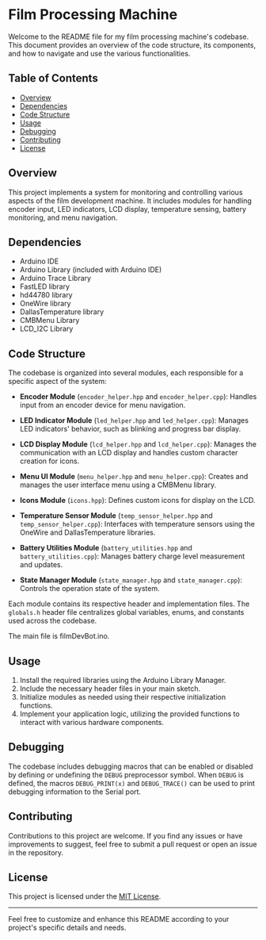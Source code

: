 # Film Processing Machine

Welcome to the README file for my film processing machine's codebase. This document provides an overview of the code structure, its components, and how to navigate and use the various functionalities.

## Table of Contents

-   [Overview](#overview)
-   [Dependencies](#dependencies)
-   [Code Structure](#code-structure)
-   [Usage](#usage)
-   [Debugging](#debugging)
-   [Contributing](#contributing)
-   [License](#license)

## Overview

This project implements a system for monitoring and controlling various aspects of the film development machine. It includes modules for handling encoder input, LED indicators, LCD display, temperature sensing, battery monitoring, and menu navigation.

## Dependencies

-   Arduino IDE
-   Arduino Library (included with Arduino IDE)
-   Arduino Trace Library
-   FastLED library
-   hd44780 library
-   OneWire library
-   DallasTemperature library
-   CMBMenu Library
-   LCD_I2C Library

## Code Structure

The codebase is organized into several modules, each responsible for a specific aspect of the system:

-   **Encoder Module** (`encoder_helper.hpp` and `encoder_helper.cpp`): Handles input from an encoder device for menu navigation.

-   **LED Indicator Module** (`led_helper.hpp` and `led_helper.cpp`): Manages LED indicators' behavior, such as blinking and progress bar display.

-   **LCD Display Module** (`lcd_helper.hpp` and `lcd_helper.cpp`): Manages the communication with an LCD display and handles custom character creation for icons.

-   **Menu UI Module** (`menu_helper.hpp` and `menu_helper.cpp`): Creates and manages the user interface menu using a CMBMenu library.

-   **Icons Module** (`icons.hpp`): Defines custom icons for display on the LCD.

-   **Temperature Sensor Module** (`temp_sensor_helper.hpp` and `temp_sensor_helper.cpp`): Interfaces with temperature sensors using the OneWire and DallasTemperature libraries.

-   **Battery Utilities Module** (`battery_utilities.hpp` and `battery_utilities.cpp`): Manages battery charge level measurement and updates.

-   **State Manager Module** (`state_manager.hpp` and `state_manager.cpp`): Controls the operation state of the system.

Each module contains its respective header and implementation files. The `globals.h` header file centralizes global variables, enums, and constants used across the codebase.

The main file is filmDevBot.ino.

## Usage

1. Install the required libraries using the Arduino Library Manager.
2. Include the necessary header files in your main sketch.
3. Initialize modules as needed using their respective initialization functions.
4. Implement your application logic, utilizing the provided functions to interact with various hardware components.

## Debugging

The codebase includes debugging macros that can be enabled or disabled by defining or undefining the `DEBUG` preprocessor symbol. When `DEBUG` is defined, the macros `DEBUG_PRINT(x)` and `DEBUG_TRACE()` can be used to print debugging information to the Serial port.

## Contributing

Contributions to this project are welcome. If you find any issues or have improvements to suggest, feel free to submit a pull request or open an issue in the repository.

## License

This project is licensed under the [MIT License](LICENSE).

---

Feel free to customize and enhance this README according to your project's specific details and needs.
